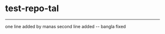 # test-repo-tal


------------------------
one line added by manas
second line added -- bangla fixed